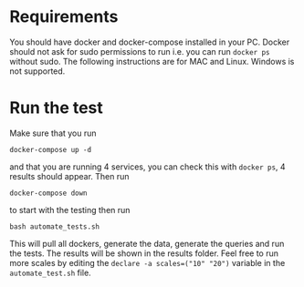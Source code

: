 # Requirements

You should have docker and docker-compose installed in your PC. Docker should not ask for sudo permissions to run i.e. you can run `docker ps` without sudo. The following instructions are for MAC and Linux. Windows is not supported.

# Run the test
Make sure that you run 
```
docker-compose up -d
```
and that you are running 4 services, you can check this with `docker ps`, 4 results should appear. 
Then run 
```
docker-compose down
```
to start with the testing then run 

```
bash automate_tests.sh
```

This will pull all dockers, generate the data, generate the queries and run the tests. The results will be shown in the results folder. Feel free to run more scales by editing the `declare -a scales=("10" "20")` variable in the `automate_test.sh` file. 